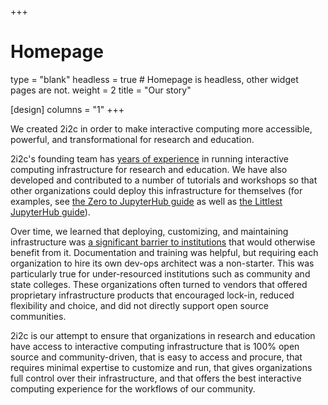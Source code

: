 +++
# Homepage
type = "blank"
headless = true  # Homepage is headless, other widget pages are not.
weight = 2
title = "Our story"

[design]
  columns = "1"
+++

We created 2i2c in order to make interactive computing more accessible, powerful, and transformational for research and education.

2i2c's founding team has [years of experience](https://2i2c.org/founders#projects) in running interactive computing infrastructure for research and education. We have also developed and contributed to a number of tutorials and workshops so that other organizations could deploy this infrastructure for themselves (for examples, see [the Zero to JupyterHub guide](https://z2jh.jupyter.org) as well as [the Littlest JupyterHub guide](https://tljh.jupyter.org)).

Over time, we learned that deploying, customizing, and maintaining infrastructure was [a significant barrier to institutions](http://conference.scipy.org.s3-website-us-east-1.amazonaws.com/proceedings/scipy2018/anthony_suen_laura_noren_alan_liang_andrea_tu.html) that would otherwise benefit from it.
Documentation and training was helpful, but requiring each organization to hire its own dev-ops architect was a non-starter. This was particularly true for under-resourced institutions such as community and state colleges. These organizations often turned to vendors that offered proprietary infrastructure products that encouraged lock-in, reduced flexibility and choice, and did not directly support open source communities.

2i2c is our attempt to ensure that organizations in research and education have access to interactive computing infrastructure that is 100% open source and community-driven, that is easy to access and procure, that requires minimal expertise to customize and run, that gives organizations full control over their infrastructure, and that offers the best interactive computing experience for the workflows of our community.
